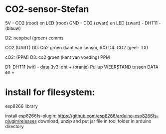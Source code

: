 # CO2-sensor-Stefan

5V - CO2 (rood) en LED (rood)
GND - CO2 (zwart) en  LED (zwart)  - DHT11 - (blauw)

D2: neopixel (groen) comms

CO2 (UART)
D0: Co2 groen (kant van sensor, RX)
D4: CO2 (geel- TX)

cO2: (PPM)
D3: co2 groen (kant van voeding) PPM

D1: DHT11 (wit) - data
3v3: dht + (oranje)
Pullup WEERSTAND tussen DATA en +

# install for filesystem:
esp8266 library

install esp8266fs-plugin: https://github.com/esp8266/arduino-esp8266fs-plugin/releases
download, unzip and put jar file in tool folder in arduino directory





